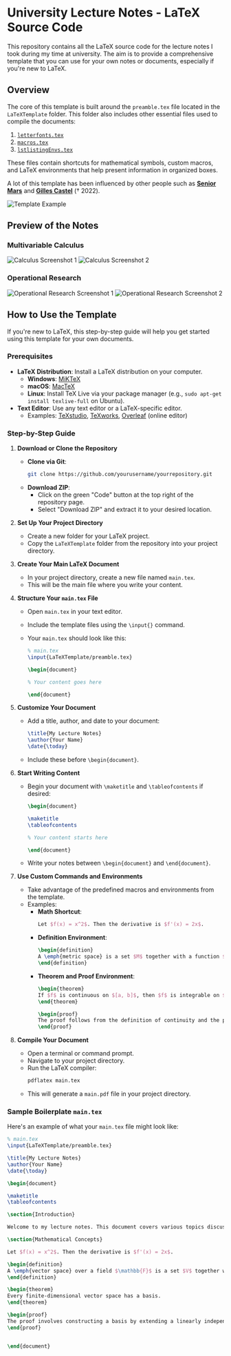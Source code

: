 
# University Lecture Notes - LaTeX Source Code

This repository contains all the LaTeX source code for the lecture notes I took during my time at university. The aim is to provide a comprehensive template that you can use for your own notes or documents, especially if you're new to LaTeX.

## Overview

The core of this template is built around the `preamble.tex` file located in the `LaTeXTemplate` folder. This folder also includes other essential files used to compile the documents:

1. [`letterfonts.tex`](TemplateRessources/letterfonts.tex)
2. [`macros.tex`](TemplateRessources/macros.tex)
3. [`lstlistingEnvs.tex`](TemplateRessources/lstlistingEnvs.tex)

These files contain shortcuts for mathematical symbols, custom macros, and LaTeX environments that help present information in organized boxes.

A lot of this template has been influenced by other people such as [**Senior Mars**](https://github.com/SeniorMars/dotfiles) and [**Gilles Castel**](https://castel.dev/post/lecture-notes-1/) († 2022).

![Template Example](TemplateExemple.png)

## Preview of the Notes

### Multivariable Calculus

![Calculus Screenshot 1](CalculScreenshot1.png)
![Calculus Screenshot 2](CalculScreenshot2.png)

### Operational Research

![Operational Research Screenshot 1](ROScreenshot1.png)
![Operational Research Screenshot 2](ROScreenshot2.png)

## How to Use the Template

If you're new to LaTeX, this step-by-step guide will help you get started using this template for your own documents.

### Prerequisites

- **LaTeX Distribution**: Install a LaTeX distribution on your computer.
  - **Windows**: [MiKTeX](https://miktex.org/download)
  - **macOS**: [MacTeX](http://www.tug.org/mactex/)
  - **Linux**: Install TeX Live via your package manager (e.g., `sudo apt-get install texlive-full` on Ubuntu).
- **Text Editor**: Use any text editor or a LaTeX-specific editor.
  - Examples: [TeXstudio](https://www.texstudio.org/), [TeXworks](https://www.tug.org/texworks/), [Overleaf](https://www.overleaf.com/) (online editor)

### Step-by-Step Guide

1. **Download or Clone the Repository**

   - **Clone via Git**:
     ```bash
     git clone https://github.com/yourusername/yourrepository.git
     ```
   - **Download ZIP**:
     - Click on the green "Code" button at the top right of the repository page.
     - Select "Download ZIP" and extract it to your desired location.

2. **Set Up Your Project Directory**

   - Create a new folder for your LaTeX project.
   - Copy the `LaTeXTemplate` folder from the repository into your project directory.

3. **Create Your Main LaTeX Document**

   - In your project directory, create a new file named `main.tex`.
   - This will be the main file where you write your content.

4. **Structure Your `main.tex` File**

   - Open `main.tex` in your text editor.
   - Include the template files using the `\input{}` command.
   - Your `main.tex` should look like this:

     ```latex
     % main.tex
     \input{LaTeXTemplate/preamble.tex}

     \begin{document}

     % Your content goes here

     \end{document}
     ```

5. **Customize Your Document**

   - Add a title, author, and date to your document:
     ```latex
     \title{My Lecture Notes}
     \author{Your Name}
     \date{\today}
     ```
   - Include these before `\begin{document}`.

6. **Start Writing Content**

   - Begin your document with `\maketitle` and `\tableofcontents` if desired:
     ```latex
     \begin{document}

     \maketitle
     \tableofcontents

     % Your content starts here

     \end{document}
     ```
   - Write your notes between `\begin{document}` and `\end{document}`.

7. **Use Custom Commands and Environments**

   - Take advantage of the predefined macros and environments from the template.
   - Examples:
     - **Math Shortcut**:
       ```latex
       Let $f(x) = x^2$. Then the derivative is $f'(x) = 2x$.
       ```
     - **Definition Environment**:
       ```latex
       \begin{definition}
       A \emph{metric space} is a set $M$ together with a function $d: M \times M \to \mathbb{R}$ satisfying certain properties.
       \end{definition}
       ```
     - **Theorem and Proof Environment**:
       ```latex
       \begin{theorem}
       If $f$ is continuous on $[a, b]$, then $f$ is integrable on $[a, b]$.
       \end{theorem}

       \begin{proof}
       The proof follows from the definition of continuity and the properties of the Riemann integral.
       \end{proof}
       ```

8. **Compile Your Document**

   - Open a terminal or command prompt.
   - Navigate to your project directory.
   - Run the LaTeX compiler:
     ```bash
     pdflatex main.tex
     ```
   - This will generate a `main.pdf` file in your project directory.

### Sample Boilerplate `main.tex`

Here's an example of what your `main.tex` file might look like:

```latex
% main.tex
\input{LaTeXTemplate/preamble.tex}

\title{My Lecture Notes}
\author{Your Name}
\date{\today}

\begin{document}

\maketitle
\tableofcontents

\section{Introduction}

Welcome to my lecture notes. This document covers various topics discussed in class.

\section{Mathematical Concepts}

Let $f(x) = x^2$. Then the derivative is $f'(x) = 2x$.

\begin{definition}
A \emph{vector space} over a field $\mathbb{F}$ is a set $V$ together with two operations that satisfy eight axioms.
\end{definition}

\begin{theorem}
Every finite-dimensional vector space has a basis.
\end{theorem}

\begin{proof}
The proof involves constructing a basis by extending a linearly independent set.
\end{proof}


\end{document}
 

